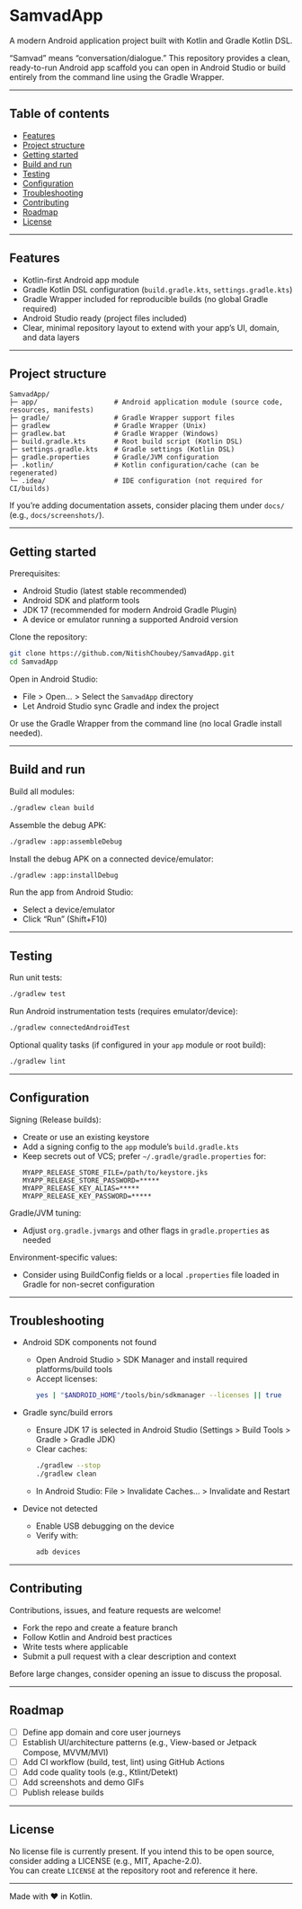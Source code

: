 # SamvadApp

A modern Android application project built with Kotlin and Gradle Kotlin DSL.

“Samvad” means “conversation/dialogue.” This repository provides a clean, ready-to-run Android app scaffold you can open in Android Studio or build entirely from the command line using the Gradle Wrapper.

---

## Table of contents
- [Features](#features)
- [Project structure](#project-structure)
- [Getting started](#getting-started)
- [Build and run](#build-and-run)
- [Testing](#testing)
- [Configuration](#configuration)
- [Troubleshooting](#troubleshooting)
- [Contributing](#contributing)
- [Roadmap](#roadmap)
- [License](#license)

---

## Features
- Kotlin-first Android app module
- Gradle Kotlin DSL configuration (`build.gradle.kts`, `settings.gradle.kts`)
- Gradle Wrapper included for reproducible builds (no global Gradle required)
- Android Studio ready (project files included)
- Clear, minimal repository layout to extend with your app’s UI, domain, and data layers

---

## Project structure

```
SamvadApp/
├─ app/                   # Android application module (source code, resources, manifests)
├─ gradle/                # Gradle Wrapper support files
├─ gradlew                # Gradle Wrapper (Unix)
├─ gradlew.bat            # Gradle Wrapper (Windows)
├─ build.gradle.kts       # Root build script (Kotlin DSL)
├─ settings.gradle.kts    # Gradle settings (Kotlin DSL)
├─ gradle.properties      # Gradle/JVM configuration
├─ .kotlin/               # Kotlin configuration/cache (can be regenerated)
└─ .idea/                 # IDE configuration (not required for CI/builds)
```

If you’re adding documentation assets, consider placing them under `docs/` (e.g., `docs/screenshots/`).

---

## Getting started

Prerequisites:
- Android Studio (latest stable recommended)
- Android SDK and platform tools
- JDK 17 (recommended for modern Android Gradle Plugin)
- A device or emulator running a supported Android version

Clone the repository:
```bash
git clone https://github.com/NitishChoubey/SamvadApp.git
cd SamvadApp
```

Open in Android Studio:
- File > Open… > Select the `SamvadApp` directory
- Let Android Studio sync Gradle and index the project

Or use the Gradle Wrapper from the command line (no local Gradle install needed).

---

## Build and run

Build all modules:
```bash
./gradlew clean build
```

Assemble the debug APK:
```bash
./gradlew :app:assembleDebug
```

Install the debug APK on a connected device/emulator:
```bash
./gradlew :app:installDebug
```

Run the app from Android Studio:
- Select a device/emulator
- Click “Run” (Shift+F10)

---

## Testing

Run unit tests:
```bash
./gradlew test
```

Run Android instrumentation tests (requires emulator/device):
```bash
./gradlew connectedAndroidTest
```

Optional quality tasks (if configured in your `app` module or root build):
```bash
./gradlew lint
```

---

## Configuration

Signing (Release builds):
- Create or use an existing keystore
- Add a signing config to the `app` module’s `build.gradle.kts`
- Keep secrets out of VCS; prefer `~/.gradle/gradle.properties` for:
  ```
  MYAPP_RELEASE_STORE_FILE=/path/to/keystore.jks
  MYAPP_RELEASE_STORE_PASSWORD=*****
  MYAPP_RELEASE_KEY_ALIAS=*****
  MYAPP_RELEASE_KEY_PASSWORD=*****
  ```

Gradle/JVM tuning:
- Adjust `org.gradle.jvmargs` and other flags in `gradle.properties` as needed

Environment-specific values:
- Consider using BuildConfig fields or a local `.properties` file loaded in Gradle for non-secret configuration

---

## Troubleshooting

- Android SDK components not found
  - Open Android Studio > SDK Manager and install required platforms/build tools
  - Accept licenses:
    ```bash
    yes | "$ANDROID_HOME"/tools/bin/sdkmanager --licenses || true
    ```

- Gradle sync/build errors
  - Ensure JDK 17 is selected in Android Studio (Settings > Build Tools > Gradle > Gradle JDK)
  - Clear caches:
    ```bash
    ./gradlew --stop
    ./gradlew clean
    ```
  - In Android Studio: File > Invalidate Caches… > Invalidate and Restart

- Device not detected
  - Enable USB debugging on the device
  - Verify with:
    ```bash
    adb devices
    ```

---

## Contributing

Contributions, issues, and feature requests are welcome!

- Fork the repo and create a feature branch
- Follow Kotlin and Android best practices
- Write tests where applicable
- Submit a pull request with a clear description and context

Before large changes, consider opening an issue to discuss the proposal.

---

## Roadmap

- [ ] Define app domain and core user journeys
- [ ] Establish UI/architecture patterns (e.g., View-based or Jetpack Compose, MVVM/MVI)
- [ ] Add CI workflow (build, test, lint) using GitHub Actions
- [ ] Add code quality tools (e.g., Ktlint/Detekt)
- [ ] Add screenshots and demo GIFs
- [ ] Publish release builds

---

## License

No license file is currently present. If you intend this to be open source, consider adding a LICENSE (e.g., MIT, Apache-2.0).  
You can create `LICENSE` at the repository root and reference it here.

---
Made with ❤️ in Kotlin.
